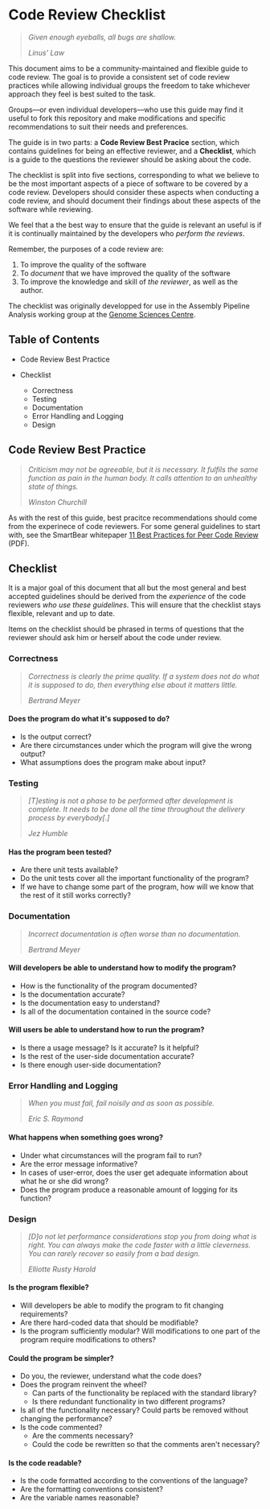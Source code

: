 # Code Review Checklist

> <i>Given enough eyeballs, all bugs are shallow.</i>
>
> <cite>Linus' Law</cite>

This document aims to be a community-maintained and flexible guide to code
review. The goal is to provide a consistent set of code review practices while
allowing individual groups the freedom to take whichever approach they feel is
best suited to the task.

Groups—or even individual developers—who use this guide may find it useful
to fork this repository and make modifications and specific recommendations to
suit their needs and preferences.

The guide is in two parts: a **Code Review Best Pracice** section, which
contains guidelines for being an effective reviewer, and a **Checklist**,
which is a guide to the questions the reviewer should be asking about the
code.

The checklist is split into five sections, corresponding to what we believe to
be the most important aspects of a piece of software to be covered by a code
review. Developers should consider these aspects when conducting a code
review, and should document their findings about these aspects of the software
while reviewing.

We feel that a the best way to ensure that the guide is relevant an useful is
if it is continually maintained by the developers who *perform the reviews*.

Remember, the purposes of a code review are:

1. To improve the quality of the software
2. To *document* that we have improved the quality of the software
3. To improve the knowledge and skill of *the reviewer*, as well as the
   author.

The checklist was originally developped for use in the Assembly Pipeline
Analysis working group at the [Genome Sciences Centre](www.bcgsc.ca).

## Table of Contents

* Code Review Best Practice

* Checklist
    * Correctness
    * Testing
    * Documentation
    * Error Handling and Logging
    * Design


## Code Review Best Practice

> <i>Criticism may not be agreeable, but it is necessary. It fulfils the same
> function as pain in the human body. It calls attention to an unhealthy state
> of things.</i>
>
> <cite>Winston Churchill</cite>

As with the rest of this guide, best pracitce recommendations should come from
the experinece of code reviewers. For some general guidelines to start with,
see the SmartBear whitepaper [11 Best Practices for Peer Code Review][Whitepaper]
(PDF).


## Checklist

It is a major goal of this document that all but the most general and
best accepted guidelines should be derived from the *experience* of the code
reviewers *who use these guidelines*. This will ensure that the checklist
stays flexible, relevant and up to date.

Items on the checklist should be phrased in terms of questions that the
reviewer should ask him or herself about the code under review.


### Correctness

> <i>Correctness is clearly the prime quality. If a system does not do what it is
> supposed to do, then everything else about it matters little.</i>
>
> <cite>Bertrand Meyer</cite>

#### Does the program do what it's supposed to do?

* Is the output correct?
* Are there circumstances under which the program will give the wrong output?
* What assumptions does the program make about input?


### Testing

> <i>[T]esting is not a phase to be performed after development is complete. It
> needs to be done all the time throughout the delivery process by everybody[.]</i>
>
> <cite>Jez Humble</cite>


#### Has the program been tested?

* Are there unit tests available?
* Do the unit tests cover all the important functionality of the program?
* If we have to change some part of the program, how will we know that the
  rest of it still works correctly?


### Documentation

> <i>Incorrect documentation is often worse than no documentation.</i>
>
> <cite>Bertrand Meyer</cite>

#### Will developers be able to understand how to modify the program?

* How is the functionality of the program documented?
* Is the documentation accurate?
* Is the documentation easy to understand?
* Is all of the documentation contained in the source code?

#### Will users be able to understand how to run the program?

* Is there a usage message? Is it accurate? Is it helpful?
* Is the rest of the user-side documentation accurate?
* Is there enough user-side documentation?


### Error Handling and Logging

> <i>When you must fail, fail noisily and as soon as possible.</i>
>
> <cite>Eric S. Raymond</cite>

#### What happens when something goes wrong?

* Under what circumstances will the program fail to run?
* Are the error message informative?
* In cases of user-error, does the user get adequate information about what he
  or she did wrong?
* Does the program produce a reasonable amount of logging for its function?


### Design

> <i>[D]o not let performance considerations stop you from doing what is right.
> You can always make the code faster with a little cleverness. You can
> rarely recover so easily from a bad design.</i>
>
> <cite>Elliotte Rusty Harold</cite>

#### Is the program flexible?

* Will developers be able to modify the program to fit changing requirements?
* Are there hard-coded data that should be modifiable?
* Is the program sufficiently modular? Will modifications to one part of the
  program require modifications to others?

#### Could the program be simpler?

* Do you, the reviewer, understand what the code does?
* Does the program reinvent the wheel?
   * Can parts of the functionality be replaced with the standard library?
   * Is there redundant functionality in two different programs?
* Is all of the functionality necessary? Could parts be removed without
  changing the performance?
* Is the code commented?
   * Are the comments necessary?
   * Could the code be rewritten so that the comments aren't necessary?

#### Is the code readable?

* Is the code formatted according to the conventions of the language?
* Are the formatting conventions consistent?
* Are the variable names reasonable?


[QMS_info]: http://gin.bcgsc.ca/plone/groups/quality/bioinformatics-quality-assurance/documents
[Whitepaper]: http://gin.bcgsc.ca/jira/secure/attachment/32569/WP-CC-11-Best-Practices-of-Peer-Code-Review.pdf
